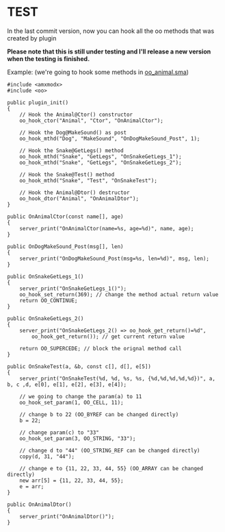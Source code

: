 # TEST
In the last commit version, now you can hook all the oo methods that was created by plugin

**Please note that this is still under testing and I'll release a new version when the testing is finished.**

Example: (we're going to hook some methods in [oo_animal.sma](https://github.com/hollacs/oo_amxx/blob/no-std/scripting/oo_animal.sma))
```sourcepawn
#include <amxmodx>
#include <oo>

public plugin_init()
{
	// Hook the Animal@Ctor() constructor
	oo_hook_ctor("Animal", "Ctor", "OnAnimalCtor");

	// Hook the Dog@MakeSound() as post
	oo_hook_mthd("Dog", "MakeSound", "OnDogMakeSound_Post", 1);

	// Hook the Snake@GetLegs() method
	oo_hook_mthd("Snake", "GetLegs", "OnSnakeGetLegs_1");
	oo_hook_mthd("Snake", "GetLegs", "OnSnakeGetLegs_2");

	// Hook the Snake@Test() method
	oo_hook_mthd("Snake", "Test", "OnSnakeTest");

	// Hook the Animal@Dtor() destructor
	oo_hook_dtor("Animal", "OnAnimalDtor");
}

public OnAnimalCtor(const name[], age)
{
	server_print("OnAnimalCtor(name=%s, age=%d)", name, age);
}

public OnDogMakeSound_Post(msg[], len)
{
	server_print("OnDogMakeSound_Post(msg=%s, len=%d)", msg, len);
}

public OnSnakeGetLegs_1()
{
	server_print("OnSnakeGetLegs_1()");
	oo_hook_set_return(369); // change the method actual return value
	return OO_CONTINUE;
}

public OnSnakeGetLegs_2()
{
	server_print("OnSnakeGetLegs_2() => oo_hook_get_return()=%d", 
		oo_hook_get_return()); // get current return value

	return OO_SUPERCEDE; // block the orignal method call
}

public OnSnakeTest(a, &b, const c[], d[], e[5])
{
	server_print("OnSnakeTest(%d, %d, %s, %s, {%d,%d,%d,%d,%d})", a, b, c ,d, e[0], e[1], e[2], e[3], e[4]);

	// we going to change the param(a) to 11
	oo_hook_set_param(1, OO_CELL, 11);

	// change b to 22 (OO_BYREF can be changed directly)
	b = 22;

	// change param(c) to "33"
	oo_hook_set_param(3, OO_STRING, "33");

	// change d to "44" (OO_STRING_REF can be changed directly)
	copy(d, 31, "44");

	// change e to {11, 22, 33, 44, 55} (OO_ARRAY can be changed directly)
	new arr[5] = {11, 22, 33, 44, 55};
	e = arr;
}

public OnAnimalDtor()
{
	server_print("OnAnimalDtor()");
}

```